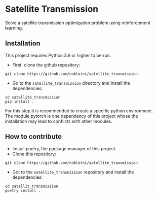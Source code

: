 # Satellite Transmission

Solve a satellite transmission optimization problem using reinforcement learning.

## Installation

This project requires Python 3.9 or higher to be run.

- First, clone the github repository:
```shell
git clone https://github.com/noblotni/satellite_transmission
```

- Go to the `satellite_transmission` directory and install the dependencies:
```shell
cd satellite_transmission
pip install .
``` 
For this step it is recommended to create a specific python environment. The module pytorch is one dependency of this project whose the installation may lead to conflicts with other modules.

## How to contribute

- Install poetry, the package manager of this project.
- Clone this repository:
```shell
git clone https://github.com/noblotni/satellite_transmission
```
- Got to the `satellite_transmission` repository and install the dependencies:
```shell
cd satellit_transmission
poetry install .
```